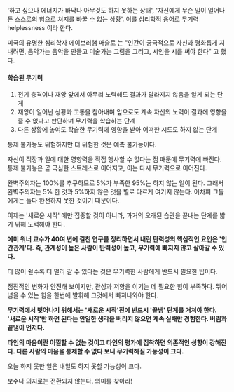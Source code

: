 '하고 싶으나 에너지가 바닥나 아무것도 하지 못하는 상태', '자신에게 무슨 일이 일어나든 스스로의 힘으로 처지를 바꿀 수 없는 상황'. 이를 심리학적 용어로 무기력helplessness 이라 한다.

미국의 유명한 심리학자 에이브러햄 매슬로 는 "인간이 궁극적으로 자신과 평화롭게 지내려면,
음악가는 음악을 만들고 미술가는 그림을 그리고, 시인을 시를 써야 한다" 고 했다.

#### 학습된 무기력  
1. 전기 충격이나 재앙 앞에서 아무리 노력해도 결과가 달라지지 않음을 알게 되는 단계
2. 재앙이 일어난 상황과 고통을 참아내며 앞으로도 계속 자신의 노력이 결과에 영향을 줄 수 없다고 판단하며 무기력을 학습하는 단계
3. 다른 상황에 놓여도 학습한 무기력에 영향을 받아 어떠한 시도도 하지 않는 단계

통제 불가능도 위험하지만 더 위험한 것은 예측 불가능이다.

자신이 직장과 일에 대한 영향력을 직접 행사할 수 없다는 점 때문에 무기력에 빠진다.
통제 불가능은 곧 극심한 스트레스로 이어지고, 이는 다시 무기력으로 이어진다.

완벽주의자는 100%를 추구하므로 5%가 부족한 95%는 하지 않는 일이 된다. 그래서 완벽주의자는 5% 한 것과 5%하지 않은 것을 별로 다르게 여기지 않는다. 
어차피 그들에게는 둘다 완전하지 못한 것이기 때문이다.

이제는 '새로운 시작' 에만 집중할 것이 아니라, 과거의 오래된 습관을 끝내는 단계를 밟기 위해 노력해야 한다.

**에미 워너 교수가 40여 년에 걸친 연구를 정리하면서 내린 탄력성의 핵심적인 요인은 '인간관계'다.
즉, 관계성이 높은 사람이 탄력성이 높고, 무기력에 빠지지 않고 살아갈 수 있다.**

더 많이 쉴수록 더 멀리 갈 수 있다는 것은 무기력한 사람에게 반드시 필요한 팁이다.

점진적인 변화가 안전해 보이지만, 관성과 저항을 이기는 데 필요한 힘이 부족하다. 뛰어 넘을 수 있는 힘을 한번에 발휘해 그것에서 빠져나와야 한다.

**무기력에서 벗어나기 위해서는 '새로운 시작'전에 반드시 '끝냄' 단계를 거쳐야 한다.  
'새로운 시작'만 하면 된다는 안일한 생각을 버리지 않으면 계속 실패만 경험한다. 버림과 끝냄이 먼저다.**

**타인의 마음이란 어찔할 수 없는 것이고 타인의 평가에 집착하면 의존적인 성향이 강해진다. 다른 사람의 마음을 통제할 수 없다 보니 무기력해질 가능성이 크다.**

오늘 하지 못한 일은 내일도 하지 못할 가능성이 크다.

보수나 의지로는 전환되지 않는다. 의미를 찾아라!

